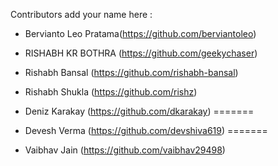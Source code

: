Contributors add your name here :

- Bervianto Leo Pratama(https://github.com/berviantoleo)

- RISHABH KR BOTHRA (https://github.com/geekychaser)

- Rishabh Bansal (https://github.com/rishabh-bansal)

- Rishabh Shukla (https://github.com/rishz)

- Deniz Karakay (https://github.com/dkarakay)
=======
- Devesh Verma (https://github.com/devshiva619)
=======
- Vaibhav Jain (https://github.com/vaibhav29498)

